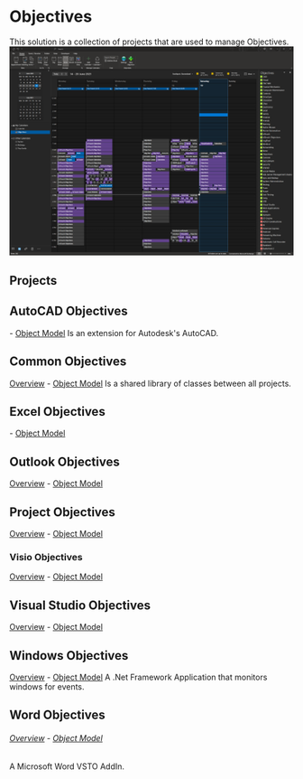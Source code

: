 # Objectives

This solution is a collection of projects that are used to manage Objectives.
![Outlook Calendar View](./OutlookObjectives/Docs/ObjectivesCalendar.png "Outlook Calendar view")

## Projects
## AutoCAD Objectives  
[](./AutoCADObjectives/Docs/README.md) \- [Object Model](./AutoCADObjectives/Docs/ObjectModel.md)
Is an extension for Autodesk's AutoCAD.  
## Common Objectives  
[Overview](./CommonObjectives/Docs/README.md) \- [Object Model](./CommonObjectives/Docs/ObjectModel.md) 
Is a shared library of classes between all projects. 
## Excel Objectives  
[](./ExcelObjectives/Docs/README.md) \- [Object Model](./ExcelObjectives/Docs/ObjectModel.md)
## Outlook Objectives  
[Overview](./OutlookObjectives/Docs/README.md) \- [Object Model](./OutlookObjectives/Docs/ObjectModel.md)
## Project Objectives  
[Overview](./ProjectObjectives/Docs/README.md) \- [Object Model](./ProjectObjectives/Docs/ObjectModel.md)
### Visio Objectives
[Overview](./VisioObjectives/Docs/README.md) \- [Object Model](./VisioObjectives/Docs/ObjectModel.md)
## Visual Studio Objectives  
[Overview](./VisualStudioObjectives/Docs/README.md) \- [Object Model](./VisualStudioObjectives/Docs/ObjectModel.md)
## Windows Objectives  
[Overview](./WindowsObjectives/Docs/README.md) \- [Object Model](./WindowsObjectives/Docs/ObjectModel.md)
A .Net Framework Application that monitors windows for events.
## Word Objectives  
###### [Overview](./WordObjectives/Docs/README.md) \- [Object Model](./WordObjectives/Docs/ObjectModel.md)  
A Microsoft Word VSTO AddIn.  
